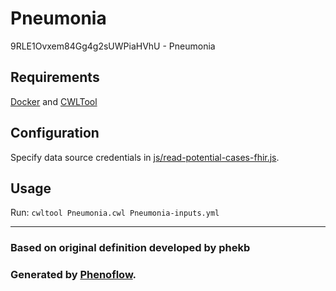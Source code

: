 # Pneumonia

9RLE1Ovxem84Gg4g2sUWPiaHVhU - Pneumonia

## Requirements

[Docker](https://docs.docker.com/install/) and [CWLTool](https://github.com/common-workflow-language/cwltool#install)

## Configuration

Specify data source credentials in [js/read-potential-cases-fhir.js](js/read-potential-cases-fhir.js).

## Usage

Run: `cwltool Pneumonia.cwl Pneumonia-inputs.yml`

***

### Based on original definition developed by phekb
### Generated by [Phenoflow](https://kclhi.org/phenoflow).
